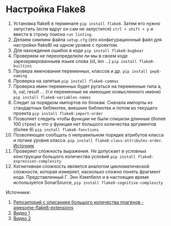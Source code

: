 # Настройка Flake8

1. Установка flake8 в терминале `pip install flake8`. Затем его нужно запустить (если вдруг он сам не запустится) `ctrl + shift + p` и ввести в строку поиска `run linting`.
2. Делаем симлинк файла `setup.cfg` (это конфигурационный файл для настройки flake8) на одном уровне с проектом.
3. Для нахождения ошибок в коде `pip install flake8-bugbear`
4. Проверяем не переопределили ли мы в своем коде зарезервированныев языке слова (id, len ...) `pip install flake8-builtins`
5. Провера именования переменных, классов и др. `pip install pep8-naming`
6. Проверка на запятые `pip install flake8-commas`
7. Проверка имен переменных будет ругаться на переменные типа a, b, val, result ... (т.е переменные не имеющие осмысленного имени) `pip install flake8-variables-names`
8. Следит за порядком импортов по блокам. Сначала импорты из стандартных библиотек, внешних библиотек и потом из текущего проекта `pip install flake8-import-order`
9. Позволяет следить чтобы функции не были слишком длинные (более 100 строк) и что у функции нет большого количества аргументов (более 6) `pip install flake8-functions`
10. Позволяющее сообщать о неправильном порядке атрибутов класса и логике уровня класса. `pip install flake8-class-attributes-order`. [Источник](https://github.com/best-doctor/flake8-class-attributes-order)
11. Проверяет сложность выражения. Не допускает в условных конструкции большого количества условий `pip install flake8-expression-complexity`
12. Когнитивная сложность является аналогом цикломатической сложности, которая измеряет, насколько сложно понять фрагмент кода. Представленный Г. Энн Кэмпбелл и в настоящее время используется SonarSource, `pip install flake8-cognitive-complexity`


Источники:
1. [Репозиторий с описаниее большого количества плагинов - awesome-flake8-extensions ](https://github.com/DmytroLitvinov/awesome-flake8-extensions)
2. [Видео 1](https://www.youtube.com/watch?v=cdHnEN0Dsm0&list=LL&index=4)
3. [Видео 2](https://www.youtube.com/watch?v=luoFOnOqEGA&list=LL&index=13&t=11s)